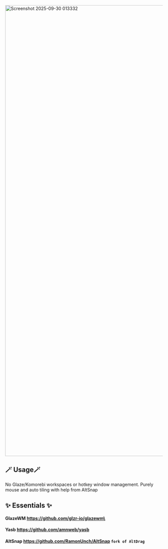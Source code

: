 <img width="2559" height="1439" alt="Screenshot 2025-09-30 013332" src="https://github.com/user-attachments/assets/391d1d80-a764-4432-acbc-382901e74b58" />


## 🪄 Usage🪄 
No Glaze/Komorebi workspaces or hotkey window management. Purely mouse and auto tiling with help from AltSnap


## ✨ Essentials ✨
#### GlazeWM https://github.com/glzr-io/glazewm\
#### Yasb https://github.com/amnweb/yasb
#### AltSnap https://github.com/RamonUnch/AltSnap ``` fork of AltDrag ```

